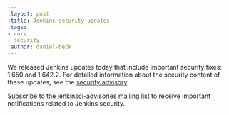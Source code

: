 ```yaml
---
:layout: post
:title: Jenkins security updates
:tags:
- core
- security
:author: daniel-beck
---
```

We released Jenkins updates today that include important security fixes: 1.650 and 1.642.2. For detailed information about the security content of these updates, see the [security advisory](/security/advisory/2016-02-24/).

Subscribe to the [jenkinsci-advisories mailing list](/content/mailing-lists) to receive important notifications related to Jenkins security.

